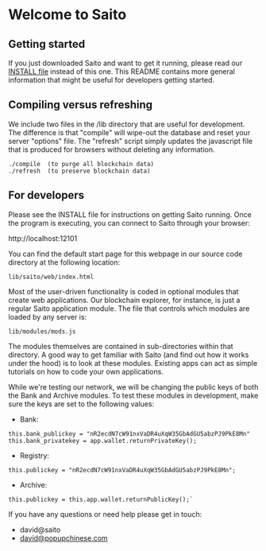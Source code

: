 # Welcome to Saito

## Getting started
If you just downloaded Saito and want to get it running, please read our 
[INSTALL file](INSTALL.md) instead of this one. This README contains more general
information that might be useful for developers getting started.



## Compiling versus refreshing
We include two files in the /lib directory that are useful for development. 
The difference is that "compile" will wipe-out the database and reset your 
server "options" file. The "refresh" script simply updates the javascript 
file that is produced for browsers without deleting any information.

```
./compile  (to purge all blockchain data)
./refresh  (to preserve blockchain data)
```


## For developers
Please see the INSTALL file for instructions on getting Saito running. 
Once the program is executing, you can connect to Saito through your 
browser:

http://localhost:12101

You can find the default start page for this webpage in our source code
directory at the following location:
```
lib/saito/web/index.html
```

Most of the user-driven functionality is coded in optional modules that 
create web applications. Our blockchain explorer, for instance, is just 
a regular Saito application module. The file that controls which modules 
are loaded by any server is:
```
lib/modules/mods.js
```

The modules themselves are contained in sub-directories within that 
directory. A good way to get familiar with Saito (and find out how it
works under the hood) is to look at these modules. Existing apps can 
act as simple tutorials on how to code your own applications.  

While we're testing our network, we will be changing the public keys
of both the Bank and Archive modules. To test these modules in development, make sure the keys are set to the following values:
- Bank:
```
this.bank_publickey = "nR2ecdN7cW91nxVaDR4uXqW35GbAdGU5abzPJ9PkE8Mn"
this.bank_privatekey = app.wallet.returnPrivateKey();
```
- Registry:
```
this.publickey = "nR2ecdN7cW91nxVaDR4uXqW35GbAdGU5abzPJ9PkE8Mn";
```
- Archive:
```
this.publickey = this.app.wallet.returnPublicKey();`
```

If you have any questions or need help please get in touch:  

* david@saito
* david@popupchinese.com  

